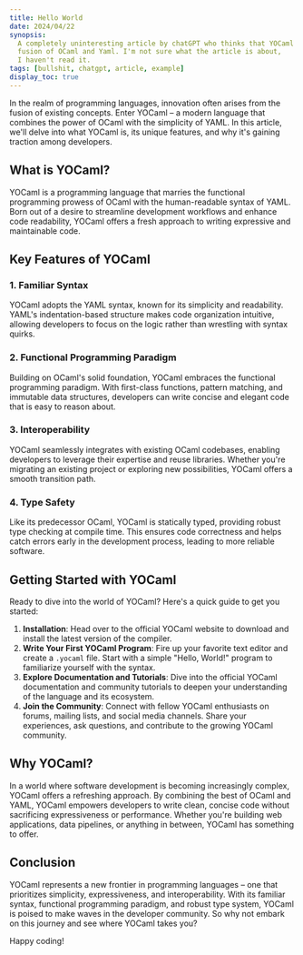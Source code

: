 ```yaml
---
title: Hello World
date: 2024/04/22
synopsis: 
  A completely uninteresting article by chatGPT who thinks that YOCaml is the 
  fusion of OCaml and Yaml. I'm not sure what the article is about, 
  I haven't read it.
tags: [bullshit, chatgpt, article, example]
display_toc: true
---
```


In the realm of programming languages, innovation often arises from the fusion of existing concepts. Enter YOCaml – a modern language that combines the power of OCaml with the simplicity of YAML. In this article, we'll delve into what YOCaml is, its unique features, and why it's gaining traction among developers.

## What is YOCaml?

YOCaml is a programming language that marries the functional programming prowess of OCaml with the human-readable syntax of YAML. Born out of a desire to streamline development workflows and enhance code readability, YOCaml offers a fresh approach to writing expressive and maintainable code.

## Key Features of YOCaml

### 1. Familiar Syntax

YOCaml adopts the YAML syntax, known for its simplicity and readability. YAML's indentation-based structure makes code organization intuitive, allowing developers to focus on the logic rather than wrestling with syntax quirks.

### 2. Functional Programming Paradigm

Building on OCaml's solid foundation, YOCaml embraces the functional programming paradigm. With first-class functions, pattern matching, and immutable data structures, developers can write concise and elegant code that is easy to reason about.

### 3. Interoperability

YOCaml seamlessly integrates with existing OCaml codebases, enabling developers to leverage their expertise and reuse libraries. Whether you're migrating an existing project or exploring new possibilities, YOCaml offers a smooth transition path.

### 4. Type Safety

Like its predecessor OCaml, YOCaml is statically typed, providing robust type checking at compile time. This ensures code correctness and helps catch errors early in the development process, leading to more reliable software.

## Getting Started with YOCaml

Ready to dive into the world of YOCaml? Here's a quick guide to get you started:

1. **Installation**: Head over to the official YOCaml website to download and install the latest version of the compiler.
2. **Write Your First YOCaml Program**: Fire up your favorite text editor and create a `.yocaml` file. Start with a simple "Hello, World!" program to familiarize yourself with the syntax.
3. **Explore Documentation and Tutorials**: Dive into the official YOCaml documentation and community tutorials to deepen your understanding of the language and its ecosystem.
4. **Join the Community**: Connect with fellow YOCaml enthusiasts on forums, mailing lists, and social media channels. Share your experiences, ask questions, and contribute to the growing YOCaml community.

## Why YOCaml?

In a world where software development is becoming increasingly complex, YOCaml offers a refreshing approach. By combining the best of OCaml and YAML, YOCaml empowers developers to write clean, concise code without sacrificing expressiveness or performance. Whether you're building web applications, data pipelines, or anything in between, YOCaml has something to offer.

## Conclusion

YOCaml represents a new frontier in programming languages – one that prioritizes simplicity, expressiveness, and interoperability. With its familiar syntax, functional programming paradigm, and robust type system, YOCaml is poised to make waves in the developer community. So why not embark on this journey and see where YOCaml takes you?

Happy coding!
